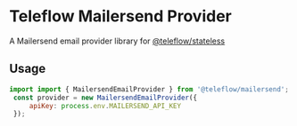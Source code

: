 # Teleflow Mailersend Provider

A Mailersend email provider library for [@teleflow/stateless](https://github.com/khulnasoft/teleflow)

## Usage

```javascript
import import { MailersendEmailProvider } from '@teleflow/mailersend';
 const provider = new MailersendEmailProvider({
     apiKey: process.env.MAILERSEND_API_KEY
 });
```
